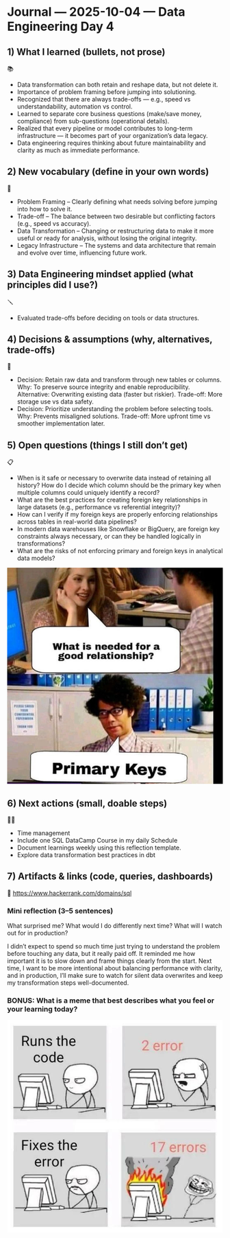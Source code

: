 # Journal — 2025-10-04 — Data Engineering Day 4

## 1) What I learned (bullets, not prose)
📚 
- Data transformation can both retain and reshape data, but not delete it.
- Importance of problem framing before jumping into solutioning.
- Recognized that there are always trade-offs — e.g., speed vs understandability, automation vs control.
- Learned to separate core business questions (make/save money, compliance) from sub-questions (operational details).
- Realized that every pipeline or model contributes to long-term infrastructure — it becomes part of your organization’s data legacy.
- Data engineering requires thinking about future maintainability and clarity as much as immediate performance.

## 2) New vocabulary (define in your own words)
📑
- Problem Framing – Clearly defining what needs solving before jumping into how to solve it.
- Trade-off – The balance between two desirable but conflicting factors (e.g., speed vs accuracy).
- Data Transformation – Changing or restructuring data to make it more useful or ready for analysis, without losing the original integrity.
- Legacy Infrastructure – The systems and data architecture that remain and evolve over time, influencing future work.

## 3) Data Engineering mindset applied (what principles did I use?)
🪛
- Evaluated trade-offs before deciding on tools or data structures.

## 4) Decisions & assumptions (why, alternatives, trade-offs)
🥂
- Decision: Retain raw data and transform through new tables or columns.
    Why: To preserve source integrity and enable reproducibility.
    Alternative: Overwriting existing data (faster but riskier).
    Trade-off: More storage use vs data safety.
- Decision: Prioritize understanding the problem before selecting tools.
    Why: Prevents misaligned solutions.
    Trade-off: More upfront time vs smoother implementation later.

## 5) Open questions (things I still don’t get)
📋
- When is it safe or necessary to overwrite data instead of retaining all history?
How do I decide which column should be the primary key when multiple columns could uniquely identify a record?
- What are the best practices for creating foreign key relationships in large datasets (e.g., performance vs referential integrity)?
- How can I verify if my foreign keys are properly enforcing relationships across tables in real-world data pipelines?
- In modern data warehouses like Snowflake or BigQuery, are foreign key constraints always necessary, or can they be handled logically in transformations?
- What are the risks of not enforcing primary and foreign keys in analytical data models?

![Alt text](../assets/b.jpg "?")

## 6) Next actions (small, doable steps)
🧗‍♀️
- Time management
- Include one SQL DataCamp Course in my daily Schedule
- Document learnings weekly using this reflection template.
- Explore data transformation best practices in dbt

## 7) Artifacts & links (code, queries, dashboards)
🔧
https://www.hackerrank.com/domains/sql

### Mini reflection (3–5 sentences)
What surprised me? What would I do differently next time? What will I watch out for in production? 

I didn’t expect to spend so much time just trying to understand the problem before touching any data, but it really paid off. It reminded me how important it is to slow down and frame things clearly from the start. Next time, I want to be more intentional about balancing performance with clarity, and in production, I’ll make sure to watch for silent data overwrites and keep my transformation steps well-documented.

### BONUS: What is a meme that best describes what you feel or your learning today?

![Alt text](../assets/c.jpg "data?")
